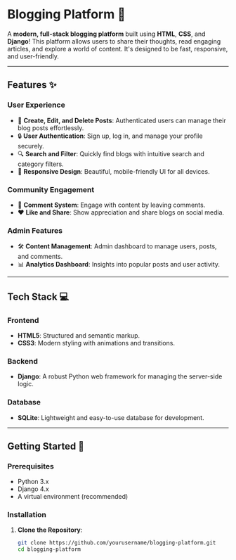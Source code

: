# Blogging Platform 🌟  
A **modern, full-stack blogging platform** built using **HTML**, **CSS**, and **Django**! This platform allows users to share their thoughts, read engaging articles, and explore a world of content. It's designed to be fast, responsive, and user-friendly.

---

## Features ✨  

### User Experience  
- 📝 **Create, Edit, and Delete Posts**: Authenticated users can manage their blog posts effortlessly.  
- 🔒 **User Authentication**: Sign up, log in, and manage your profile securely.  
- 🔍 **Search and Filter**: Quickly find blogs with intuitive search and category filters.  
- 🎨 **Responsive Design**: Beautiful, mobile-friendly UI for all devices.  

### Community Engagement  
- 💬 **Comment System**: Engage with content by leaving comments.  
- ❤️ **Like and Share**: Show appreciation and share blogs on social media.  

### Admin Features  
- 🛠️ **Content Management**: Admin dashboard to manage users, posts, and comments.  
- 📊 **Analytics Dashboard**: Insights into popular posts and user activity.

---

## Tech Stack 💻  

### Frontend  
- **HTML5**: Structured and semantic markup.  
- **CSS3**: Modern styling with animations and transitions.  

### Backend  
- **Django**: A robust Python web framework for managing the server-side logic.  

### Database  
- **SQLite**: Lightweight and easy-to-use database for development.  

---

## Getting Started 🚀  

### Prerequisites  
- Python 3.x  
- Django 4.x  
- A virtual environment (recommended)  

### Installation  
1. **Clone the Repository**:  
   ```bash  
   git clone https://github.com/yourusername/blogging-platform.git  
   cd blogging-platform  

